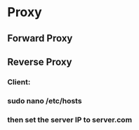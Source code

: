 # Proxy


## Forward Proxy


## Reverse Proxy
### Client:
### sudo nano /etc/hosts
### then set the server IP to server.com
